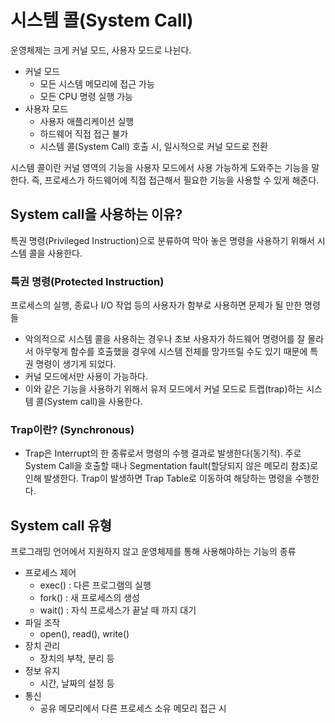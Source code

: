 # 시스템 콜(System Call)
운영체제는 크게 커널 모드, 사용자 모드로 나뉜다.
- 커널 모드
    - 모든 시스템 메모리에 접근 가능
    - 모든 CPU 명령 실행 가능
- 사용자 모드
    - 사용자 애플리케이션 실행
    - 하드웨어 직접 접근 불가
    - 시스템 콜(System Call) 호출 시, 일시적으로 커널 모드로 전환

시스템 콜이란 커널 영역의 기능을 사용자 모드에서 사용 가능하게 도와주는 기능을 말한다. 즉, 프로세스가 하드웨어에 직접 접근해서 필요한 기능을 사용할 수 있게 해준다.

## System call을 사용하는 이유?
특권 명령(Privileged Instruction)으로 분류하여 막아 놓은 명령을 사용하기 위해서 시스템 콜을 사용한다.

### 특권 명령(Protected Instruction)
프로세스의 실행, 종료나 I/O 작업 등의 사용자가 함부로 사용하면 문제가 될 만한 명령들
- 악의적으로 시스템 콜을 사용하는 경우나 초보 사용자가 하드웨어 명령어를 잘 몰라서 아무렇게 함수를 호출했을 경우에 시스템 전체를 망가뜨릴 수도 있기 때문에 특권 명령이 생기게 되었다.
- 커널 모드에서만 사용이 가능하다.
- 이와 같은 기능을 사용하기 위해서 유저 모드에서 커널 모드로 트랩(trap)하는 시스템 콜(System call)을 사용한다.
 
### Trap이란? (Synchronous)
- Trap은 Interrupt의 한 종류로서 명령의 수행 결과로 발생한다(동기적). 주로 System Call을 호출할 때나 Segmentation fault(할당되지 않은 메모리 참조)로 인해 발생한다. Trap이 발생하면 Trap Table로 이동하여 해당하는 명령을 수행한다.

## System call 유형
프로그래밍 언어에서 지원하지 않고 운영체제를 통해 사용해야하는 기능의 종류
- 프로세스 제어
    - exec() : 다른 프로그램의 실행
    - fork() : 새 프로세스의 생성
    - wait() : 자식 프로세스가 끝날 때 까지 대기
- 파일 조작
    - open(), read(), write()
- 장치 관리
    - 장치의 부착, 분리 등
- 정보 유지
    - 시간, 날짜의 설정 등
- 통신
    - 공유 메모리에서 다른 프로세스 소유 메모리 접근 시